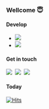 ### Wellcome 😇    

#### Develop     
* <a href="https://github.com/hyerin6/TIL">
    <img src="https://img.shields.io/badge/-Today I Learned.-black?logo=Github&logoColor=white&link="https://blog.naver.com/hyerin_0611"/></a>&nbsp
                                                                                                                                    
* <a href="https://hyerin6.github.io/">
    <img src="https://img.shields.io/badge/-Tech Blog-black?logo=GitHub-Pages&logoColor=white&link="https://hyerin6.github.io/"/></a>&nbsp


#### Get in touch  
<a href="https://blog.naver.com/hyerin_0611">
    <img src="https://img.shields.io/badge/Blog-00C43B?logo=Naver&logoColor=white"/></a>&nbsp
  
<a href="https://www.instagram.com/___hyerin_/">
    <img src="https://img.shields.io/badge/Instagram-E4405F?logo=Instagram&logoColor=white&link=https://www.instagram.com/___hyerin_/"/></a>&nbsp

<a href="mailto:hyerinn6@gmail.com">
    <img src="https://img.shields.io/badge/Gmail-d14836?logo=Gmail&logoColor=white&link=hyerinn6@gmail.com"/>
</a>
  

#### Today
[![Hits](https://hits.seeyoufarm.com/api/count/incr/badge.svg?url=https%3A%2F%2Fgithub.com%2Fhyerin6&count_bg=%23000000&title_bg=%23000000&icon=github.svg&icon_color=%23FFFFFF&title=visitors&edge_flat=false)](https://hits.seeyoufarm.com)
